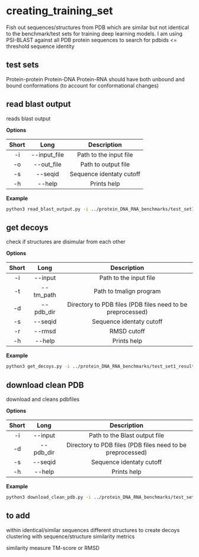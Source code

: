 # creating_training_set
Fish out sequences/structures from PDB which are similar but not identical to the benchmark/test sets for training deep learning models.
I am using PSI-BLAST against all PDB protein sequences to search for pdbids <= threshold sequence identity

## test sets
Protein-protein
Protein-DNA
Protein-RNA
should have both unbound and bound conformations (to account for conformational changes)

## read blast output
reads blast output 

**Options**

|  Short   | Long  |  Description        |
|:---:|:-------:|:----------------------:|
| -i  | --input_file | Path to the input file |
| -o  | --out_file | Path to output file |
| -s  | --seqid | Sequence identaty cutoff |
| -h  | --help | Prints help |

**Example**
``` bash
python3 read_blast_output.py -i ../protein_DNA_RNA_benchmarks/test_set1_results.txt -o ../protein_DNA_RNA_benchmarks/test_set.txt -s 80 
```

## get decoys
check if structures are disimular from each other

**Options**

|  Short   | Long  |  Description        |
|:---:|:-------:|:----------------------:|
| -i  | --input | Path to the input file |
| -t  | --tm_path | Path to tmalign program |
| -d  | --pdb_dir | Directory to PDB files (PDB files need to be preprocessed)  |
| -s  | --seqid | Sequence identaty cutoff |
| -r  | --rmsd | RMSD  cutoff |
| -h  | --help | Prints help |

**Example**
``` bash
python3 get_decoys.py -i ../protein_DNA_RNA_benchmarks/test_set1_results -t ~/prog/TMalign -d ~/PDB/ -s 100 -r 1.0
```

## download clean PDB
download and cleans pdbfiles

**Options**

|  Short   | Long  |  Description        |
|:---:|:-------:|:----------------------:|
| -i  | --input | Path to the Blast output file |
| -d  | --pdb_dir | Directory to PDB files (PDB files need to be preprocessed)  |
| -s  | --seqid | Sequence identaty cutoff |
| -h  | --help | Prints help |

**Example**
``` bash
python3 download_clean_pdb.py -i ../protein_DNA_RNA_benchmarks/test_set1_results -d ~\PDB -s 100
```

## to add #
within identical/similar sequences different structures to create decoys
clustering with sequence/structure similarity metrics

similarity measure TM-score or RMSD
